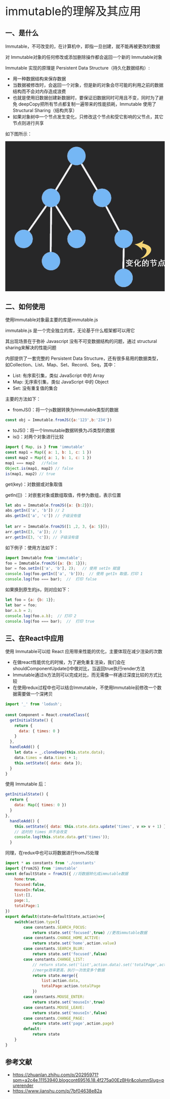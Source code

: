 <font style="font-size: 36px;">immutable的理解及其应用</font>

## 一、是什么
Immutable，不可改变的，在计算机中，即指一旦创建，就不能再被更改的数据

对 Immutable对象的任何修改或添加删除操作都会返回一个新的 Immutable对象

Immutable 实现的原理是 Persistent Data Structure（持久化数据结构）:

- 用一种数据结构来保存数据
- 当数据被修改时，会返回一个对象，但是新的对象会尽可能的利用之前的数据结构而不会对内存造成浪费
- 也就是使用旧数据创建新数据时，要保证旧数据同时可用且不变，同时为了避免 deepCopy把所有节点都复制一遍带来的性能损耗，Immutable 使用了 Structural Sharing（结构共享）
- 如果对象树中一个节点发生变化，只修改这个节点和受它影响的父节点，其它节点则进行共享

如下图所示：

<img src='../assets/react24-1.gif' />

## 二、如何使用
使用Immutable对象最主要的库是immutable.js

immutable.js 是一个完全独立的库，无论基于什么框架都可以用它

其出现场景在于弥补 Javascript 没有不可变数据结构的问题，通过 structural sharing来解决的性能问题

内部提供了一套完整的 Persistent Data Structure，还有很多易用的数据类型，如Collection、List、Map、Set、Record、Seq，其中：

- List: 有序索引集，类似 JavaScript 中的 Array
- Map: 无序索引集，类似 JavaScript 中的 Object
- Set: 没有重复值的集合

主要的方法如下：

- fromJS()：将一个js数据转换为Immutable类型的数据
```js
const obj = Immutable.fromJS({a:'123',b:'234'})
```
- toJS()：将一个Immutable数据转换为JS类型的数据
- is()：对两个对象进行比较
```js
import { Map, is } from 'immutable'
const map1 = Map({ a: 1, b: 1, c: 1 })
const map2 = Map({ a: 1, b: 1, c: 1 })
map1 === map2   //false
Object.is(map1, map2) // false
is(map1, map2) // true
```
get(key)：对数据或对象取值

getIn([]) ：对嵌套对象或数组取值，传参为数组，表示位置
```js
let abs = Immutable.fromJS({a: {b:2}});
abs.getIn(['a', 'b']) // 2
abs.getIn(['a', 'c']) // 子级没有值

let arr = Immutable.fromJS([1 ,2, 3, {a: 5}]);
arr.getIn([3, 'a']); // 5
arr.getIn([3, 'c']); // 子级没有值
```
如下例子：使用方法如下：
```js
import Immutable from 'immutable';
foo = Immutable.fromJS({a: {b: 1}});
bar = foo.setIn(['a', 'b'], 2);   // 使用 setIn 赋值
console.log(foo.getIn(['a', 'b']));  // 使用 getIn 取值，打印 1
console.log(foo === bar);  //  打印 false
```
如果换到原生的js，则对应如下：
```js
let foo = {a: {b: 1}};
let bar = foo;
bar.a.b = 2;
console.log(foo.a.b);  // 打印 2
console.log(foo === bar);  //  打印 true
```
## 三、在React中应用
使用 Immutable可以给 React 应用带来性能的优化，主要体现在减少渲染的次数

- 在做react性能优化的时候，为了避免重复渲染，我们会在shouldComponentUpdate()中做对比，当返回true执行render方法
- Immutable通过is方法则可以完成对比，而无需像一样通过深度比较的方式比较
- 在使用redux过程中也可以结合Immutable，不使用Immutable前修改一个数据需要做一个深拷贝
```js
import '_' from 'lodash';

const Component = React.createClass({
  getInitialState() {
    return {
      data: { times: 0 }
    }
  },
  handleAdd() {
    let data = _.cloneDeep(this.state.data);
    data.times = data.times + 1;
    this.setState({ data: data });
  }
}
```
使用 Immutable 后：
```js
getInitialState() {
  return {
    data: Map({ times: 0 })
  }
},
  handleAdd() {
    this.setState({ data: this.state.data.update('times', v => v + 1) });
    // 这时的 times 并不会改变
    console.log(this.state.data.get('times'));
  }
```
同理，在redux中也可以将数据进行fromJS处理
```js
import * as constants from './constants'
import {fromJS} from 'immutable'
const defaultState = fromJS({ //将数据转化成immutable数据
    home:true,
    focused:false,
    mouseIn:false,
    list:[],
    page:1,
    totalPage:1
})
export default(state=defaultState,action)=>{
    switch(action.type){
        case constants.SEARCH_FOCUS:
            return state.set('focused',true) //更改immutable数据
        case constants.CHANGE_HOME_ACTIVE:
            return state.set('home',action.value)
        case constants.SEARCH_BLUR:
            return state.set('focused',false)
        case constants.CHANGE_LIST:
            // return state.set('list',action.data).set('totalPage',action.totalPage)
            //merge效率更高，执行一次改变多个数据
            return state.merge({
                list:action.data,
                totalPage:action.totalPage
            })
        case constants.MOUSE_ENTER:
            return state.set('mouseIn',true)
        case constants.MOUSE_LEAVE:
            return state.set('mouseIn',false)
        case constants.CHANGE_PAGE:
            return state.set('page',action.page)
        default:
            return state
    }
}
```
## 参考文献
- https://zhuanlan.zhihu.com/p/20295971?spm=a2c4e.11153940.blogcont69516.18.4f275a00EzBHjr&columnSlug=purerender
- https://www.jianshu.com/p/7bf04638e82a